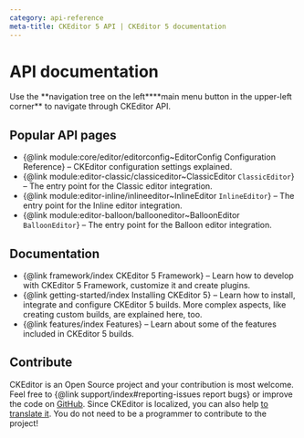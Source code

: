 ```yaml
---
category: api-reference
meta-title: CKEditor 5 API | CKEditor 5 documentation
---
```


# API documentation

<info-box>
	Use the <span class="navigation-hint_desktop">**navigation tree on the left**</span><span class="navigation-hint_mobile">**main menu button in the upper-left corner**</span> to navigate through CKEditor API.
</info-box>

## Popular API pages

* {@link module:core/editor/editorconfig~EditorConfig Configuration Reference} &ndash; CKEditor configuration settings explained.
* {@link module:editor-classic/classiceditor~ClassicEditor `ClassicEditor`} &ndash; The entry point for the Classic editor integration.
* {@link module:editor-inline/inlineeditor~InlineEditor `InlineEditor`} &ndash; The entry point for the Inline editor integration.
* {@link module:editor-balloon/ballooneditor~BalloonEditor `BalloonEditor`} &ndash; The entry point for the Balloon editor integration.

## Documentation

* {@link framework/index CKEditor&nbsp;5 Framework} &ndash; Learn how to develop with CKEditor&nbsp;5 Framework, customize it and create plugins.
* {@link getting-started/index Installing CKEditor&nbsp;5} &ndash; Learn how to install, integrate and configure CKEditor&nbsp;5 builds. More complex aspects, like creating custom builds, are explained here, too.
* {@link features/index Features} &ndash; Learn about some of the features included in CKEditor&nbsp;5 builds.

## Contribute

CKEditor is an Open Source project and your contribution is most welcome. Feel free to {@link support/index#reporting-issues report bugs} or improve the code on [GitHub](https://github.com/ckeditor/ckeditor5). Since CKEditor is localized, you can also help [to translate it](https://www.transifex.com/ckeditor/ckeditor5/). You do not need to be a programmer to contribute to the project!

